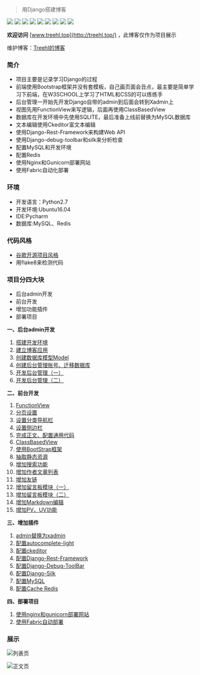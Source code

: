 

> 用Django搭建博客

![](https://img.shields.io/badge/Python-2.7-brightgreen.svg) ![](https://img.shields.io/badge/Django-1.11.3-green.svg) ![](https://img.shields.io/badge/xadmin-0.6.1-yellowgreen.svg) ![](https://img.shields.io/badge/ckedior-4.7.1-yellow.svg) ![](https://img.shields.io/badge/Django--debug--toolbar-2.0-orange.svg)
![](https://img.shields.io/badge/Django--silk-2.0-red.svg) ![](https://img.shields.io/badge/Redis-4.0.9-lightgrey.svg) ![](https://img.shields.io/badge/MySQL-5.7.21-blue.svg) ![](https://img.shields.io/badge/Bootstrap-4.1.0-brown.svg)

**欢迎访问**   [www.treehl.top](http://treehl.top/) ，此博客仅作为项目展示

维护博客：[Treehl的博客](https://family-treesy.github.io/)

### 简介

- 项目主要是记录学习Django的过程
- 前端使用Bootstrap框架并没有套模板，自己画页面会丑点，最主要是简单学习下前端，在W3SCHOOL上学习了HTML和CSS的可以练练手
- 后台管理一开始先开发Django自带的admin到后面会转到Xadmin上
- 视图先用FunctionView来写逻辑，后面再使用ClassBasedView
- 数据库在开发环境中先使用SQLITE，最后准备上线前替换为MySQL数据库
- 文本编辑使用Ckeditor富文本编辑
- 使用Django-Rest-Framework来构建Web API
- 使用Django-debug-toolbar和silk来分析检查
- 配置MySQL和开发环境
- 配置Redis
- 使用Nginx和Gunicorn部署网站
- 使用Fabric自动化部署




### 环境
- 开发语言：Python2.7
- 开发环境:Ubuntu16.04
- IDE:Pycharm
- 数据库:MySQL、Redis

### 代码风格
- [谷歌开源项目风格](http://zh-google-styleguide.readthedocs.io/en/latest/google-python-styleguide/contents/)
- 用flake8来检测代码

### 项目分四大块
- 后台admin开发
- 前台开发
- 增加功能插件
- 部署项目

**一、后台admin开发**

1. [搭建开发环境](https://github.com/Family-TreeSY/Myblog/blob/master/Doc/%E4%B8%80%E3%80%81%E6%90%AD%E5%BB%BA%E5%BC%80%E5%8F%91%E7%8E%AF%E5%A2%83.md)
2. [建立博客应用](https://github.com/Family-TreeSY/Myblog/blob/master/Doc/%E4%BA%8C%E3%80%81%E5%BB%BA%E7%AB%8B%E5%8D%9A%E5%AE%A2%E5%BA%94%E7%94%A8.md)
3. [创建数据库模型Model](https://github.com/Family-TreeSY/Myblog/blob/master/Doc/%E4%B8%89%E3%80%81%E5%88%9B%E5%BB%BA%E6%95%B0%E6%8D%AE%E5%BA%93%E6%A8%A1%E5%9E%8BModel.md)
4. [创建后台管理账号、迁移数据库](https://github.com/Family-TreeSY/Myblog/blob/master/Doc/%E5%9B%9B%E3%80%81%E5%88%9B%E5%BB%BA%E5%90%8E%E5%8F%B0%E7%AE%A1%E7%90%86%E8%B4%A6%E5%8F%B7%E3%80%81%E8%BF%81%E7%A7%BB%E6%95%B0%E6%8D%AE%E5%BA%93.md)
5. [开发后台管理（一）](https://github.com/Family-TreeSY/Myblog/blob/master/Doc/%E4%BA%94%E3%80%81%E5%BC%80%E5%8F%91%E5%90%8E%E5%8F%B0%E7%AE%A1%E7%90%86%EF%BC%88%E4%B8%80%EF%BC%89.md)
6. [开发后台管理（二）](https://github.com/Family-TreeSY/Myblog/blob/master/Doc/%E5%85%AD%E3%80%81%E5%BC%80%E5%8F%91%E5%90%8E%E5%8F%B0%E7%AE%A1%E7%90%86%EF%BC%88%E4%BA%8C%EF%BC%89.md)

**二、前台开发**

1. [FunctionView](https://github.com/Family-TreeSY/Myblog/blob/master/Doc/%E4%B8%83%E3%80%81FunctionView.md)
2. [分页设置](https://github.com/Family-TreeSY/Myblog/blob/master/Doc/%E5%85%AB%E3%80%81%E5%88%86%E9%A1%B5%E8%AE%BE%E7%BD%AE.md)
3. [设置分类导航栏](https://github.com/Family-TreeSY/Myblog/blob/master/Doc/%E4%B9%9D%E3%80%81%E8%AE%BE%E7%BD%AE%E5%88%86%E7%B1%BB%E5%AF%BC%E8%88%AA%E6%A0%8F.md)
4. [设置侧边栏](https://github.com/Family-TreeSY/Myblog/blob/master/Doc/%E5%8D%81%E3%80%81%E8%AE%BE%E7%BD%AE%E4%BE%A7%E8%BE%B9%E6%A0%8F.md)
5. [完成正文、配置通用代码](https://github.com/Family-TreeSY/Myblog/blob/master/Doc/%E5%8D%81%E4%B8%80%E3%80%81%E5%AE%8C%E6%88%90%E6%AD%A3%E6%96%87%E3%80%81%E9%85%8D%E7%BD%AE%E9%80%9A%E7%94%A8%E4%BB%A3%E7%A0%81.md)
6. [ClassBasedView](https://github.com/Family-TreeSY/Myblog/blob/master/Doc/%E5%8D%81%E4%BA%8C%E3%80%81ClassBasedView.md)
7. [使用BootStrap框架](https://github.com/Family-TreeSY/Myblog/blob/master/Doc/%E5%8D%81%E4%B8%89%E3%80%81%E4%BD%BF%E7%94%A8BootStrap%E6%A1%86%E6%9E%B6.md)
8. [抽取静态资源](https://github.com/Family-TreeSY/Myblog/blob/master/Doc/%E5%8D%81%E5%9B%9B%E3%80%81%E6%8A%BD%E5%8F%96%E9%9D%99%E6%80%81%E8%B5%84%E6%BA%90.md)
9. [增加搜索功能](https://github.com/Family-TreeSY/Myblog/blob/master/Doc/%E5%8D%81%E4%BA%94%E3%80%81%E5%A2%9E%E5%8A%A0%E6%90%9C%E7%B4%A2%E5%8A%9F%E8%83%BD.md)
10. [增加作者文章列表](https://github.com/Family-TreeSY/Myblog/blob/master/Doc/%E5%8D%81%E5%85%AD%E3%80%81%E5%A2%9E%E5%8A%A0%E4%BD%9C%E8%80%85%E6%96%87%E7%AB%A0%E5%88%97%E8%A1%A8.md)
11. [增加友链](https://github.com/Family-TreeSY/Myblog/blob/master/Doc/%E5%8D%81%E4%B8%83%E3%80%81%E5%A2%9E%E5%8A%A0%E5%8F%8B%E9%93%BE.md)
12. [增加留言板模块（一）](https://github.com/Family-TreeSY/Myblog/blob/master/Doc/%E5%8D%81%E5%85%AB%E3%80%81%E5%A2%9E%E5%8A%A0%E7%95%99%E8%A8%80%E6%9D%BF%E6%A8%A1%E5%9D%97%EF%BC%88%E4%B8%80%EF%BC%89.md)
13. [增加留言板模块（二）](https://github.com/Family-TreeSY/Myblog/blob/master/Doc/%E5%8D%81%E4%B9%9D%E3%80%81%E5%A2%9E%E5%8A%A0%E7%95%99%E8%A8%80%E6%9D%BF%E6%A8%A1%E5%9D%97%EF%BC%88%E4%BA%8C%EF%BC%89.md)
14. [增加Markdown编辑](https://github.com/Family-TreeSY/Myblog/blob/master/Doc/%E4%BA%8C%E5%8D%81%E3%80%81%E5%A2%9E%E5%8A%A0Markdown%E7%BC%96%E8%BE%91.md)
15. [增加PV、UV功能](https://github.com/Family-TreeSY/Myblog/blob/master/Doc/%E4%BA%8C%E5%8D%81%E4%B8%80%E3%80%81%E5%A2%9E%E5%8A%A0PV%E3%80%81UV%E6%A8%A1%E5%9D%97.md)

**三、增加插件**

1. [admin替换为xadmin](https://github.com/Family-TreeSY/Myblog/blob/master/Doc/%E4%BA%8C%E5%8D%81%E4%BA%8C%E3%80%81admin%E6%9B%BF%E6%8D%A2%E4%B8%BAxadmin.md)
2. [配置autocomplete-light](https://github.com/Family-TreeSY/Myblog/blob/master/Doc/%E4%BA%8C%E5%8D%81%E4%B8%89%E3%80%81%E9%85%8D%E7%BD%AEautocomplete-light.md)
3. [配置ckeditor](https://github.com/Family-TreeSY/Myblog/blob/master/Doc/%E4%BA%8C%E5%8D%81%E5%9B%9B%E3%80%81%E9%85%8D%E7%BD%AEckeditor.md)
4. [配置Django-Rest-Framework](https://github.com/Family-TreeSY/Myblog/blob/master/Doc/%E4%BA%8C%E5%8D%81%E4%BA%94%E3%80%81%E9%85%8D%E7%BD%AEDjango-Rest-Framework.md)
5. [配置Django-Debug-ToolBar](https://github.com/Family-TreeSY/Myblog/blob/master/Doc/%E4%BA%8C%E5%8D%81%E5%85%AD%E3%80%81%E9%85%8D%E7%BD%AEDjango-Debug-ToolBar.md)
6. [配置Django-Silk](https://github.com/Family-TreeSY/Myblog/blob/master/Doc/%E4%BA%8C%E5%8D%81%E4%B8%83%E3%80%81%E9%85%8D%E7%BD%AEDjango-Silk.md)
7. [配置MySQL](https://github.com/Family-TreeSY/Myblog/blob/master/Doc/%E4%BA%8C%E5%8D%81%E5%85%AB%E3%80%81%E9%85%8D%E7%BD%AEMySQL.md)
8. [配置Cache Redis](https://github.com/Family-TreeSY/Myblog/blob/master/Doc/%E4%BA%8C%E5%8D%81%E4%B9%9D%E3%80%81%E9%85%8D%E7%BD%AECache%20Redis.md)

**四、部署项目**

1. [使用nginx和gunicorn部署网站](https://github.com/Family-TreeSY/Myblog/blob/master/Doc/%E4%B8%89%E5%8D%81%E3%80%81%E4%BD%BF%E7%94%A8Nginx%E5%92%8CGunicorn%E9%83%A8%E7%BD%B2%E7%BD%91%E7%AB%99.md)
2. [使用Fabric自动部署]()


### 展示

![列表页](http://m.qpic.cn/psb?/V10WDaE22S84Sl/lo3NpqcqxHdKcuVWjkli046pkO.2rwCqK4SwzlHJEFA!/b/dEIBAAAAAAAA&bo=0AbbAwAAAAADByw!&rf=viewer_4)



![正文页](http://m.qpic.cn/psb?/V10WDaE22S84Sl/3F6v9R5npPuBjVNAmW0A2HSxphxtwJ2fu8T7Ekwk9Ds!/b/dFYBAAAAAAAA&bo=TgeNAwAAAAADJ8U!&rf=viewer_4)
